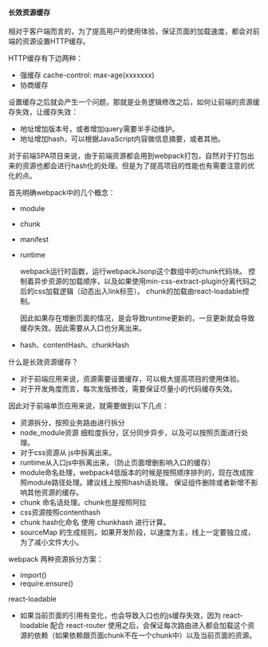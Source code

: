 #### 长效资源缓存

相对于客户端而言的，为了提高用户的使用体验，保证页面的加载速度，都会对前端的资源设置HTTP缓存。

HTTP缓存有下边两种：

- 强缓存 cache-control: max-age(xxxxxxx)
- 协商缓存

设置缓存之后就会产生一个问题，那就是业务逻辑修改之后，如何让前端的资源缓存失效，让缓存失效：

- 地址增加版本号，或者增加query需要半手动维护。
- 地址增加hash，可以根据JavaScript内容做信息摘要，或者其他。

对于前端SPA项目来说，由于前端资源都会用到webpack打包，自然对于打包出来的资源也都会进行hash化的处理。但是为了提高项目的性能也有需要注意的优化的点。

首先明确webpack中的几个概念：

- module
- chunk
- manifest
- runtime
        
    webpack运行时函数，运行webpackJsonp这个数组中的chunk代码块。
    控制着异步资源的加载顺序，以及如果使用min-css-extract-plugin分离代码之后的css加载逻辑（动态出入link标签）。
    chunk的加载由react-loadable控制。
    
    因此如果存在增删页面的情况，是会导致runtime更新的，一旦更新就会导致缓存失效。因此需要从入口也分离出来。
    
- hash、contentHash、chunkHash

什么是长效资源缓存？

- 对于前端应用来说，资源需要设置缓存，可以极大提高项目的使用体验。
- 对于开发角度而言，每次发版修改，需要保证尽量小的代码缓存失效。

因此对于前端单页应用来说，就需要做到以下几点：

- 资源拆分，按照业务路由进行拆分
- node_module资源 细粒度拆分，区分同步异步，以及可以按照页面进行处理。
- 对于css资源从 js中拆离出来。
- runtime从入口js中拆离出来。（防止页面增删影响入口的缓存）
- module命名处理，webpack4低版本的时候是按照顺序排列的，现在改成按照module路径处理。建议线上按照hash话处理。
保证组件删除或者新增不影响其他资源的缓存。
- chunk 命名话处理。chunk也是按照阿拉
- css资源按照contenthash
- chunk hash化命名 使用 chunkhash 进行计算。
- sourceMap 的生成规则，如果开发阶段，以速度为主，线上一定要独立成，为了减小文件大小。

webpack 两种资源拆分方案：
- import()
- require.ensure()

react-loadable
- 如果当前页面的引用有变化，也会导致入口也的js缓存失效，因为 react-loadable 配合 react-router 
使用之后，会保证每次路由进入都会加载这个资源的依赖（如果依赖跟页面chunk不在一个chunk中）以及当前页面的资源。

